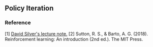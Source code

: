 ## Policy Iteration
### Reference
[1] [David Silver's lecture note.](https://www.davidsilver.uk/wp-content/uploads/2020/03/DP.pdf)
[2] Sutton, R. S., & Barto, A. G. (2018). Reinforcement learning: An introduction (2nd ed.). The MIT Press.

